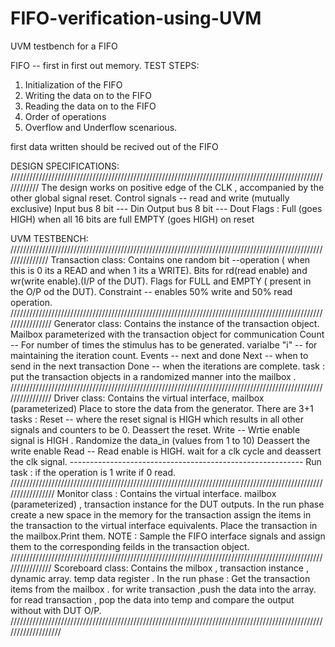 # FIFO-verification-using-UVM
UVM testbench for a FIFO

FIFO -- first in first out memory.
TEST STEPS:
1. Initialization of the FIFO
2. Writing the data on to the FIFO
3. Reading the data on to the FIFO
4. Order of operations
5. Overflow and Underflow scenarious.

first data written should be recived out of the FIFO

DESIGN SPECIFICATIONS:
////////////////////////////////////////////////////////////////////////////////////////////////////////////
The design works on positive edge of the CLK , accompanied by the other global signal reset.
Control signals -- read  and write (mutually exclusive)
Input bus 8 bit --- Din
Output bus 8 bit --- Dout
Flags : Full (goes HIGH) when all 16 bits are full
        EMPTY (goes HIGH) on reset
        
UVM TESTBENCH:
///////////////////////////////////////////////////////////////////////////////////////////////////////////////
Transaction class: 
Contains one random bit --operation ( when this is 0 its a READ and when 1 its a WRITE).
Bits for rd(read enable) and wr(write enable).(I/P of the DUT).
Flags for FULL and EMPTY ( present in the O/P od the DUT).
Constraint -- enables 50% write and 50% read operation.
////////////////////////////////////////////////////////////////////////////////////////////////////////////////
Generator class:
Contains the instance of the transaction object.
Mailbox parameterized with the transaction object for communication
Count -- For number of times the stimulus has to be generated.
varialbe "i" -- for maintaining the iteration count.
Events -- next and done 
Next -- when to send in the next transaction
Done -- when the iterations are complete.
task : put the transaction objects in a randomized manner into the mailbox .
////////////////////////////////////////////////////////////////////////////////////////////////////////////////
Driver class:
Contains the virtual interface, mailbox (parameterized)
Place to store the data from the generator. 
There are 3+1 tasks :
        Reset -- where the reset signal is HIGH which results in all other signals and counters to be 0.
                Deassert the reset.
        Write -- Wrtie enable signal is HIGH .
                Randomize the data_in (values from 1 to 10)
                Deassert the write enable
        Read -- Read enable is HIGH.
                wait for a clk cycle and deassert the clk signal.
        ----------------------------------------------------------
        Run task : if the operation is 1 write if 0 read.
/////////////////////////////////////////////////////////////////////////////////////////////////////////////////
Monitor class :
Contains the virtual interface.
mailbox (parameterized) , transaction instance for the DUT outputs.
In the run phase create a new space in the memory for the transaction 
assign the items in the transaction to the virtual interface equivalents.
Place the transaction in the mailbox.Print them.
NOTE : Sample the FIFO interface signals and assign them to the corresponding feilds in the transaction object.
////////////////////////////////////////////////////////////////////////////////////////////////////////////////
Scoreboard class:
Contains the milbox , transaction instance , dynamic array.
temp data register .
In the run phase : Get the transaction items from the mailbox .
for write transaction  ,push the data into the array.
for read transaction , pop the data into temp and compare the output without with DUT O/P.
///////////////////////////////////////////////////////////////////////////////////////////////////////////////////

                
                
                




